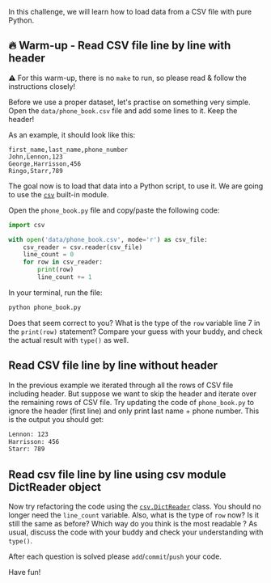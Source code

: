 In this challenge, we will learn how to load data from a CSV file with pure Python.

## 🔥 Warm-up - Read CSV file line by line with header

⚠️ For this warm-up, there is no `make` to run, so please read & follow the instructions closely!

Before we use a proper dataset, let's practise on something very simple.
Open the `data/phone_book.csv` file and add some lines to it. Keep the header!

As an example, it should look like this:

```csv
first_name,last_name,phone_number
John,Lennon,123
George,Harrisson,456
Ringo,Starr,789
```

The goal now is to load that data into a Python script, to use it. We are going to use the [`csv`](https://docs.python.org/3/library/csv.html) built-in module.

Open the `phone_book.py` file and copy/paste the following code:

```python
import csv

with open('data/phone_book.csv', mode='r') as csv_file:
    csv_reader = csv.reader(csv_file)
    line_count = 0
    for row in csv_reader:
        print(row)
        line_count += 1
```

In your terminal, run the file:

```bash
python phone_book.py
```

Does that seem correct to you? What is the type of the `row` variable line 7 in the `print(row)` statement? Compare your guess with your buddy, and check the actual result with `type()` as well.


## Read CSV file line by line without header

In the previous example we iterated through all the rows of CSV file including header. But suppose we want to skip the header and iterate over the remaining rows of CSV file.
Try updating the code of `phone_book.py` to ignore the header (first line) and only print last name + phone number. This is the output you should get:

```bash
Lennon: 123
Harrisson: 456
Starr: 789
```

## Read csv file line by line using csv module DictReader object

Now try refactoring the code using the [`csv.DictReader`](https://docs.python.org/3/library/csv.html#csv.DictReader) class. You should no longer need the `line_count` variable. Also, what is the type of `row` now? Is it still the same as before? Which way do you think is the most readable ? As usual, discuss the code with your buddy and check your understanding with `type()`.

After each question is solved please `add`/`commit`/`push` your code.

Have fun!
